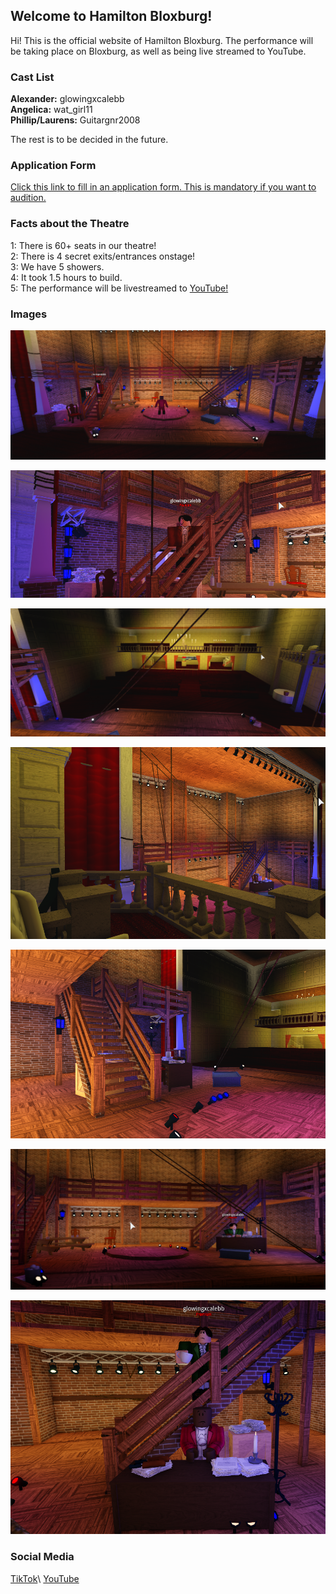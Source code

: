 ## Welcome to Hamilton Bloxburg!

Hi! This is the official website of Hamilton Bloxburg. The performance will be taking place on Bloxburg, as well as being live streamed to YouTube.

### Cast List

**Alexander:** glowingxcalebb\
**Angelica:** wat_girl11\
**Phillip/Laurens:** Guitargnr2008

The rest is to be decided in the future.

### Application Form

[Click this link to fill in an application form. This is mandatory if you want to audition.](https://forms.gle/8xFxYXRwPMDK3LNe8)

### Facts about the Theatre

1: There is 60+ seats in our theatre!\
2: There is 4 secret exits/entrances onstage!\
3: We have 5 showers.\
4: It took 1.5 hours to build.\
5: The performance will be livestreamed to [YouTube!](https://www.youtube.com/channel/UC3eUPRxoitR-0gyo7QQjyPw)

### Images

![Image 1](/Images/1.png)

![Image 2](/Images/2.png)

![Image 3](/Images/3.png)

![Image 4](/Images/4.png)

![Image 5](/Images/5.png)

![Image 6](/Images/6.png)

![Image 7](/Images/7.png)

### Social Media

[TikTok](https://www.tiktok.com/@hamilton.bloxburg.show?)\
[YouTube](https://www.youtube.com/channel/UC3eUPRxoitR-0gyo7QQjyPw)
